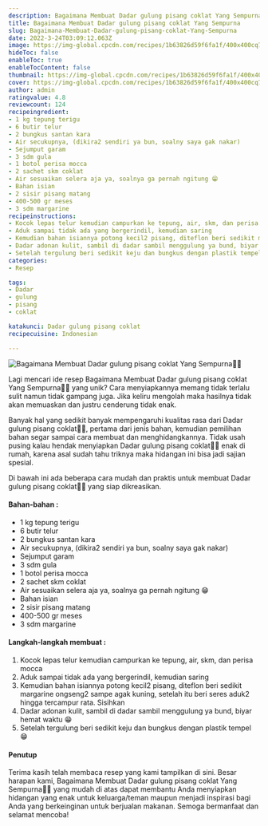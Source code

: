 ```yaml
---
description: Bagaimana Membuat Dadar gulung pisang coklat Yang Sempurna"
title: Bagaimana Membuat Dadar gulung pisang coklat Yang Sempurna
slug: Bagaimana-Membuat-Dadar-gulung-pisang-coklat-Yang-Sempurna
date: 2022-3-24T03:09:12.063Z
image: https://img-global.cpcdn.com/recipes/1b63826d59f6fa1f/400x400cq70/photo.jpg
hideToc: false
enableToc: true
enableTocContent: false
thumbnail: https://img-global.cpcdn.com/recipes/1b63826d59f6fa1f/400x400cq70/photo.jpg
cover: https://img-global.cpcdn.com/recipes/1b63826d59f6fa1f/400x400cq70/photo.jpg
author: admin
ratingvalue: 4.8
reviewcount: 124
recipeingredient:
- 1 kg tepung terigu
- 6 butir telur
- 2 bungkus santan kara
- Air secukupnya, (dikira2 sendiri ya bun, soalny saya gak nakar)
- Sejumput garam
- 3 sdm gula
- 1 botol perisa mocca
- 2 sachet skm coklat
- Air sesuaikan selera aja ya, soalnya ga pernah ngitung 😁
- Bahan isian
- 2 sisir pisang matang
- 400-500 gr meses
- 3 sdm margarine
recipeinstructions:
- Kocok lepas telur kemudian campurkan ke tepung, air, skm, dan perisa mocca
- Aduk sampai tidak ada yang bergerindil, kemudian saring
- Kemudian bahan isiannya potong kecil2 pisang, diteflon beri sedikit margarine ongseng2 sampe agak kuning, setelah itu beri seres aduk2 hingga tercampur rata. Sisihkan
- Dadar adonan kulit, sambil di dadar sambil menggulung ya bund, biyar hemat waktu 😁
- Setelah tergulung beri sedikit keju dan bungkus dengan plastik tempel 😁
categories:
- Resep

tags:
- Dadar
- gulung
- pisang
- coklat

katakunci: Dadar gulung pisang coklat
recipecuisine: Indonesian

---
```


![Bagaimana Membuat Dadar gulung pisang coklat Yang Sempurna👩‍🍳](https://img-global.cpcdn.com/recipes/1b63826d59f6fa1f/400x400cq70/photo.jpg)

Lagi mencari ide resep Bagaimana Membuat Dadar gulung pisang coklat Yang Sempurna👩‍🍳 yang unik? Cara menyiapkannya memang tidak terlalu sulit namun tidak gampang juga. Jika keliru mengolah maka hasilnya tidak akan memuaskan dan justru cenderung tidak enak.

Banyak hal yang sedikit banyak mempengaruhi kualitas rasa dari Dadar gulung pisang coklat👩‍🍳, pertama dari jenis bahan, kemudian pemilihan bahan segar sampai cara membuat dan menghidangkannya. Tidak usah pusing kalau hendak menyiapkan Dadar gulung pisang coklat👩‍🍳 enak di rumah, karena asal sudah tahu triknya maka hidangan ini bisa jadi sajian spesial.

Di bawah ini ada beberapa cara mudah dan praktis untuk membuat Dadar gulung pisang coklat👩‍🍳 yang siap dikreasikan.

<!--inarticleads1-->

#### Bahan-bahan :

- 1 kg tepung terigu
- 6 butir telur
- 2 bungkus santan kara
- Air secukupnya, (dikira2 sendiri ya bun, soalny saya gak nakar)
- Sejumput garam
- 3 sdm gula
- 1 botol perisa mocca
- 2 sachet skm coklat
- Air sesuaikan selera aja ya, soalnya ga pernah ngitung 😁
- Bahan isian
- 2 sisir pisang matang
- 400-500 gr meses
- 3 sdm margarine

<!--inarticleads2-->

#### Langkah-langkah membuat :

1. Kocok lepas telur kemudian campurkan ke tepung, air, skm, dan perisa mocca
1. Aduk sampai tidak ada yang bergerindil, kemudian saring
1. Kemudian bahan isiannya potong kecil2 pisang, diteflon beri sedikit margarine ongseng2 sampe agak kuning, setelah itu beri seres aduk2 hingga tercampur rata. Sisihkan
1. Dadar adonan kulit, sambil di dadar sambil menggulung ya bund, biyar hemat waktu 😁
1. Setelah tergulung beri sedikit keju dan bungkus dengan plastik tempel 😁

#### Penutup

Terima kasih telah membaca resep yang kami tampilkan di sini. Besar harapan kami, Bagaimana Membuat Dadar gulung pisang coklat Yang Sempurna👩‍🍳 yang mudah di atas dapat membantu Anda menyiapkan hidangan yang enak untuk keluarga/teman maupun menjadi inspirasi bagi Anda yang berkeinginan untuk berjualan makanan. Semoga bermanfaat dan selamat mencoba!